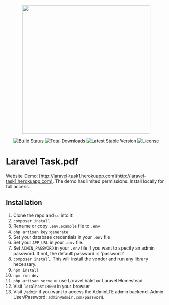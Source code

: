 <p align="center"><a href="https://laravel.com" target="_blank"><img src="https://raw.githubusercontent.com/laravel/art/master/logo-lockup/5%20SVG/2%20CMYK/1%20Full%20Color/laravel-logolockup-cmyk-red.svg" width="400"></a></p>

<p align="center">
<a href="https://travis-ci.org/laravel/framework"><img src="https://travis-ci.org/laravel/framework.svg" alt="Build Status"></a>
<a href="https://packagist.org/packages/laravel/framework"><img src="https://poser.pugx.org/laravel/framework/d/total.svg" alt="Total Downloads"></a>
<a href="https://packagist.org/packages/laravel/framework"><img src="https://poser.pugx.org/laravel/framework/v/stable.svg" alt="Latest Stable Version"></a>
<a href="https://packagist.org/packages/laravel/framework"><img src="https://poser.pugx.org/laravel/framework/license.svg" alt="License"></a>
</p>



# Laravel Task.pdf

Website Demo: [http://laravel-task1.herokuapp.com](http://laravel-task1.herokuapp.com). The demo has limited permissions. Install locally for full access.

## Installation

1. Clone the repo and `cd` into it
1. `composer install`
1. Rename or copy `.env.example` file to `.env`
1. `php artisan key:generate`
1. Set your database credentials in your `.env` file
1. Set your `APP_URL` in your `.env` file.
1. Set `ADMIN_PASSWORD` in your `.env` file if you want to specify an admin password. If not, the default password is 'password'
1. `composer install`. This will install the vendor and run any library necessary.
1. `npm install`
1. `npm run dev`
1. `php artisan serve` or use Laravel Valet or Laravel Homestead
1. Visit `localhost:8000` in your browser
1. Visit `/admin` if you want to access the AdminLTE admin backend. Admin User/Password: `admin@admin.com/password`.

